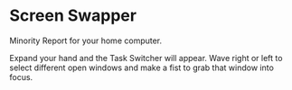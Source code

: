 Screen Swapper
==========
Minority Report for your home computer.

Expand your hand and the Task Switcher will appear. Wave right or left to select different open windows and make a fist to grab that window into focus.